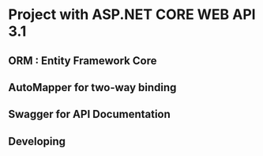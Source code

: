 # Project with ASP.NET CORE WEB API 3.1

## ORM : Entity Framework Core 

## AutoMapper for two-way binding

## Swagger for API Documentation

## Developing

